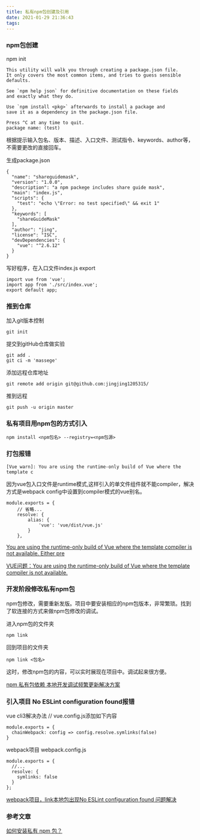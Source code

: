 ```yaml
---
title: 私有npm包创建及引用
date: 2021-01-29 21:36:43
tags:
---
```

### npm包创建
npm init

```
This utility will walk you through creating a package.json file.
It only covers the most common items, and tries to guess sensible defaults.

See `npm help json` for definitive documentation on these fields
and exactly what they do.

Use `npm install <pkg>` afterwards to install a package and
save it as a dependency in the package.json file.

Press ^C at any time to quit.
package name: (test)

```
根据提示输入包名、版本、描述、入口文件、测试指令、keywords、author等，不需要更改的直接回车。

生成package.json

```
{
  "name": "shareguidemask",
  "version": "1.0.0",
  "description": "a npm packege includes share guide mask",
  "main": "index.js",
  "scripts": {
    "test": "echo \"Error: no test specified\" && exit 1"
  },
  "keywords": [
    "shareGuideMask"
  ],
  "author": "jing",
  "license": "ISC",
  "devDependencies": {
    "vue": "^2.6.12"
  }
}
```

写好程序，在入口文件index.js export

```
import vue from 'vue';
import app from './src/index.vue';
export default app;
```

### 推到仓库

加入git版本控制

```
git init
```
提交到gitHub仓库做实验

```
git add .
git ci -m 'massege'
```
添加远程仓库地址

```
git remote add origin git@github.com:jingjing1205315/
```
推到远程

```
git push -u origin master
```

### 私有项目用npm包的方式引入

```
npm install <npm包名> --registry=<npm包源>
```


### 打包报错

 ```
 [Vue warn]: You are using the runtime-only build of Vue where the template c
 ```
因为vue包入口文件是runtime模式,这样引入的单文件组件就不能compiler，解决方式是webpack config中设置到compiler模式的vue别名。

```
module.exports = {
    // 省略...
    resolve: {
        alias: {
            'vue': 'vue/dist/vue.js'
        }
    },

```
[You are using the runtime-only build of Vue where the template compiler is not available. Either pre](https://blog.csdn.net/wxl1555/article/details/83187647)


[VUE问题：You are using the runtime-only build of Vue where the template compiler is not available.
](https://www.pianshen.com/article/4406262022/)


### 开发阶段修改私有npm包

npm包修改，需要重新发版。项目中要安装相应的npm包版本，非常繁琐。找到了软连接的方式来做npm包修改的调试。

进入npm包的文件夹

```
npm link
```

回到项目的文件夹

```
npm link <包名>
```
这时，修改npm包的内容，可以实时展现在项目中。调试起来很方便。

[npm 私有包依赖 本地开发调试频繁更新解决方案](https://www.jianshu.com/p/d0c887cf730e?utm_campaign)



### 引入项目 No ESLint configuration found报错
 vue cli3解决办法 // vue.config.js添加如下内容

```
module.exports = {
  chainWebpack: config => config.resolve.symlinks(false)
}
```
webpack项目 webpack.config.js

```
module.exports = {
  //...
  resolve: {
    symlinks: false
  }
};
```

[webpack项目，link本地包出现No ESLint configuration found 问题解决](https://blog.csdn.net/qq_35261296/article/details/103990046)


### 参考文章

[如何安装私有 npm 包？](https://www.cnblogs.com/cag2050/p/10724196.html)

